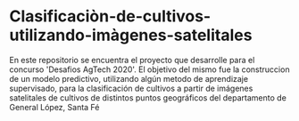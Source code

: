 # Clasificaciòn-de-cultivos-utilizando-imàgenes-satelitales

En este repositorio se encuentra el proyecto que desarrolle para el concurso 'Desafios AgTech 2020'. El objetivo del mismo fue la construccion de un modelo predictivo, utilizando algún metodo de aprendizaje supervisado, para la clasificación de cultivos a partir de imágenes satelitales de cultivos de distintos puntos geográficos del departamento de General López, Santa Fé

